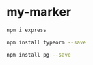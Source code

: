 # my-marker

```bash 
npm i express
```

```bash
npm install typeorm --save
```

```bash
npm install pg --save
```
